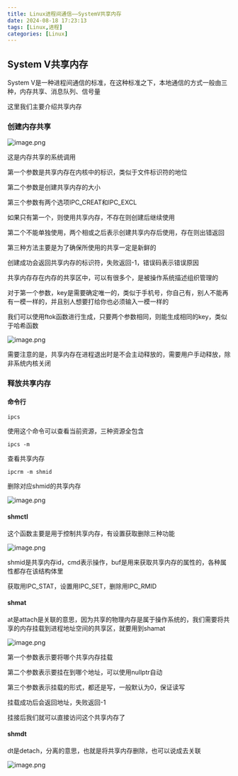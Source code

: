 ```yaml
---
title: Linux进程间通信——SystemV共享内存
date: 2024-08-18 17:23:13
tags: [Linux,进程]
categories: [Linux]
---
```


## System V共享内存

System V是一种进程间通信的标准，在这种标准之下，本地通信的方式一般由三种，内存共享、消息队列、信号量

这里我们主要介绍共享内存

### 创建内存共享

![image.png](https://s2.loli.net/2024/08/18/xMnWzmNIFHjypkb.png)

这是内存共享的系统调用

第一个参数是共享内存在内核中的标识，类似于文件标识符的地位

第二个参数是创建共享内存的大小

第三个参数有两个选项IPC_CREAT和IPC_EXCL

如果只有第一个，则使用共享内存，不存在则创建后继续使用

第二个不能单独使用，两个相或之后表示创建共享内存后使用，存在则出错返回

第三种方法主要是为了确保所使用的共享一定是新鲜的

创建成功会返回共享内存的标识符，失败返回-1，错误码表示错误原因

共享内存存在内存的共享区中，可以有很多个，是被操作系统描述组织管理的

对于第一个参数，key是需要确定唯一的，类似于手机号，你自己有，别人不能再有一模一样的，并且别人想要打给你也必须输入一模一样的

我们可以使用ftok函数进行生成，只要两个参数相同，则能生成相同的key，类似于哈希函数

![image.png](https://s2.loli.net/2024/08/18/gE9kQjxinOPb6FK.png)

需要注意的是，共享内存在进程退出时是不会主动释放的，需要用户手动释放，除非系统内核关闭

### 释放共享内存

#### 命令行

```shell
ipcs
```

使用这个命令可以查看当前资源，三种资源全包含

```shell
ipcs -m
```

查看共享内存

```shell
ipcrm -m shmid
```

删除对应shmid的共享内存

![image.png](https://s2.loli.net/2024/08/18/mQbeW5ZKf1GcNSp.png)

#### shmctl

这个函数主要是用于控制共享内存，有设置获取删除三种功能

![image.png](https://s2.loli.net/2024/08/18/9KqHVALoEI81h4W.png)

shmid是共享内存id，cmd表示操作，buf是用来获取共享内存的属性的，各种属性都存在该结构体里

获取用IPC_STAT，设置用IPC_SET，删除用IPC_RMID

#### shmat

at是attach是关联的意思，因为共享的物理内存是属于操作系统的，我们需要将共享的内存挂载到进程地址空间的共享区，就要用到shamat

![image.png](https://s2.loli.net/2024/08/18/dbRyfo8Utur3AnK.png)

第一个参数表示要将哪个共享内存挂载

第二个参数表示要挂在到哪个地址，可以使用nullptr自动

第三个参数表示挂载的形式，都还是写，一般默认为0，保证读写

挂载成功后会返回地址，失败返回-1

挂接后我们就可以直接访问这个共享内存了

#### shmdt

dt是detach，分离的意思，也就是将共享内存删除，也可以说成去关联

![image.png](https://s2.loli.net/2024/08/18/whF2YEOgTPCmKAr.png)
